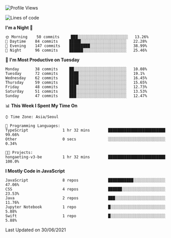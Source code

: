 <!--START_SECTION:waka-->
![Profile Views](http://img.shields.io/badge/Profile%20Views-0-blue)

![Lines of code](https://img.shields.io/badge/From%20Hello%20World%20I%27ve%20Written-92525%20lines%20of%20code-blue)

**I'm a Night 🦉** 

```text
🌞 Morning    50 commits     ███░░░░░░░░░░░░░░░░░░░░░░   13.26% 
🌆 Daytime    84 commits     █████░░░░░░░░░░░░░░░░░░░░   22.28% 
🌃 Evening    147 commits    █████████░░░░░░░░░░░░░░░░   38.99% 
🌙 Night      96 commits     ██████░░░░░░░░░░░░░░░░░░░   25.46%

```
📅 **I'm Most Productive on Tuesday** 

```text
Monday       38 commits     ██░░░░░░░░░░░░░░░░░░░░░░░   10.08% 
Tuesday      72 commits     ████░░░░░░░░░░░░░░░░░░░░░   19.1% 
Wednesday    62 commits     ████░░░░░░░░░░░░░░░░░░░░░   16.45% 
Thursday     59 commits     ████░░░░░░░░░░░░░░░░░░░░░   15.65% 
Friday       48 commits     ███░░░░░░░░░░░░░░░░░░░░░░   12.73% 
Saturday     51 commits     ███░░░░░░░░░░░░░░░░░░░░░░   13.53% 
Sunday       47 commits     ███░░░░░░░░░░░░░░░░░░░░░░   12.47%

```


📊 **This Week I Spent My Time On** 

```text
⌚︎ Time Zone: Asia/Seoul

💬 Programming Languages: 
TypeScript               1 hr 32 mins        █████████████████████████   99.66% 
Other                    0 secs              ░░░░░░░░░░░░░░░░░░░░░░░░░   0.34%

🐱‍💻 Projects: 
hongaeting-v3-be         1 hr 32 mins        █████████████████████████   100.0%

```

**I Mostly Code in JavaScript** 

```text
JavaScript               8 repos             ███████████░░░░░░░░░░░░░░   47.06% 
CSS                      4 repos             ██████░░░░░░░░░░░░░░░░░░░   23.53% 
Java                     2 repos             ███░░░░░░░░░░░░░░░░░░░░░░   11.76% 
Jupyter Notebook         1 repo              █░░░░░░░░░░░░░░░░░░░░░░░░   5.88% 
Swift                    1 repo              █░░░░░░░░░░░░░░░░░░░░░░░░   5.88%

```



 Last Updated on 30/06/2021
<!--END_SECTION:waka-->
